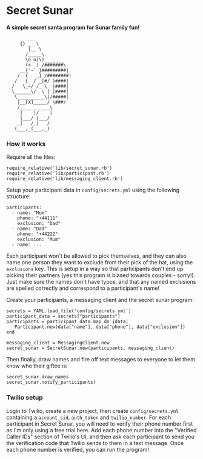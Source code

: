 # Secret Sunar
**A simple secret santa program for Sunar family fun!**

```
       ____
     {} _  \
        |__ \
       /_____\
       \o o)\)_______
       (<  ) /#######\
     __{'~` }#########|
    /  {   _}_/########|
   /   {  / _|#/ )####|
  /   \_~/ /_ \  |####|
  \______\/  \ | |####|
   \__________\|/#####|
    |__[X]_____/ \###/ 
    /___________\
     |    |/    |
     |___/ |___/
    _|   /_|   /
   (___,_(___,_)
```

### How it works

Require all the files:
```
require_relative('lib/secret_sunar.rb')
require_relative('lib/participant.rb')
require_relative('lib/messaging_client.rb')
```

Setup your participant data in `config/secrets.yml` using the following structure:
```
participants:
  - name: "Mum"
    phone: "+44111"
    exclusion: "Dad"
  - name: "Dad"
    phone: "+44222"
    exclusion: "Mum"
  - name: ...
```
Each participant won't be allowed to pick themselves, and they can also name one person they want to exclude from their pick of the hat, using the `exclusions` key. This is setup in a way so that participants don't end up picking their partners (yes this program is biased towards couples - sorry!). Just make sure the names don't have typos, and that any named exclusions are spelled correctly and correspond to a participant's name!

Create your participants, a messaging client and the secret sunar program:
```
secrets = YAML.load_file('config/secrets.yml')
participant_data = secrets["participants"]
participants = participant_data.map do |data|
   Participant.new(data["name"], data["phone"], data["exclusion"])
end

messaging_client = MessagingClient.new
secret_sunar = SecretSunar.new(participants, messaging_client)
```

Then finally, draw names and fire off text messages to everyone to let them know who their giftee is:
```
secret_sunar.draw_names
secret_sunar.notify_participants!
```

### Twilio setup

Login to Twilio, create a new project, then create `config/secrets.yml` containing a `account_sid`, `auth_token` and `twilio_number`. For each participant in Secret Sunar, you will need to verify their phone number first as I'm only using a free trial here. Add each phone number into the "Verified Caller IDs" section of Twilio's UI, and then ask each participant to send you the verification code that Twilio sends to them in a text message. Once each phone number is verified, you can run the program!


